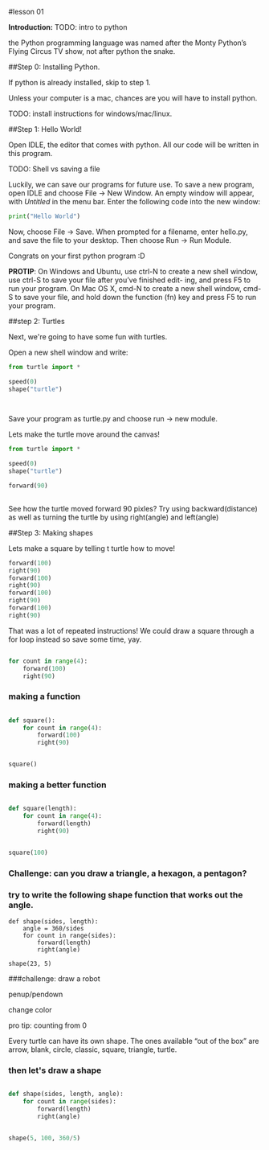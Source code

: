 #lesson 01

__Introduction:__
TODO: intro to python

the Python programming language was named after the Monty Python’s Flying Circus TV show, not after python the snake.

##Step 0: Installing Python. 

If python is already installed, skip to step 1.

Unless your computer is a mac, chances are you will have to install python.

TODO: install instructions for windows/mac/linux.

##Step 1: Hello World!

Open IDLE, the editor that comes with python. All our code will be written in this program. 

TODO: Shell vs saving a file

Luckily, we can save our programs for future use. To save a new program, open IDLE and choose File -> New Window. An empty window will appear, with *Untitled* in the menu bar. Enter the following code into the new  window:

```python
print("Hello World")
```

Now, choose File -> Save. When prompted for a filename, enter hello.py, and save the file to your desktop. Then choose Run -> Run Module.

Congrats on your first python program :D

__PROTIP__: On Windows and Ubuntu, use ctrl-N to create a new shell window, use ctrl-S to save your file after you’ve finished edit- ing, and press F5 to run your program.
On Mac OS X, cmd-N to create a new shell window, cmd-S to save your file, and hold down the function (fn) key and press F5 to run your program.

##step 2: Turtles

Next, we're going to have some fun with turtles. 

Open a new shell window and write:

```python
from turtle import *

speed(0)
shape("turtle")

    
```
Save your program as turtle.py and choose run -> new module.

Lets make the turtle move around the canvas!

```python
from turtle import *

speed(0)
shape("turtle")

forward(90)
 
```
See how the turtle moved forward 90 pixles? Try using backward(distance) as well as turning the turtle by using right(angle) and left(angle)


##Step 3: Making shapes

Lets make a square by telling t turtle how to move!

```python
forward(100)
right(90)
forward(100)
right(90)
forward(100)
right(90)
forward(100)
right(90)
```
That was a lot of repeated instructions! We could draw a square through a for loop instead so save some time, yay.
```python

for count in range(4):
    forward(100)
    right(90)
```
### making a function
```python

def square():
    for count in range(4):
        forward(100)
        right(90)


square()
```
### making a better function
```python

def square(length):
    for count in range(4):
        forward(length)
        right(90)


square(100)
```
### Challenge: can you draw a triangle, a hexagon, a pentagon?

### try to write the following shape function that works out the angle.
```pyhton
def shape(sides, length):
    angle = 360/sides
    for count in range(sides):
        forward(length)
        right(angle)

shape(23, 5)
```

###challenge: draw a robot

penup/pendown

change color

pro tip: counting from 0

Every turtle can have its own shape. The ones available “out of the box” are arrow, blank, circle, classic, square, triangle, turtle.


### then let's draw a shape
```python

def shape(sides, length, angle):
    for count in range(sides):
        forward(length)
        right(angle)


shape(5, 100, 360/5)
```


